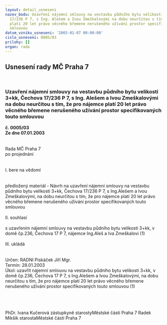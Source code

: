```yaml
---
layout: detail_usneseni
nazev_bodu: Uzavření nájemní smlouvy na vestavbu půdního bytu velikosti 3+kk, Čechova
  17/236 P 7, s Ing. Alešem a Ivou Zmeškalovými na dobu neurčitou s tím, že pro nájemce
  platí 20 let právo věcného břemene nerušeného užívání prostor specifikovaných touto
  smlouvou
datum_vzniku_usneseni: '2003-01-07 00:00:00'
cislo_usneseni: 0005/03
prilohy: []
organ: rada
---
```

<div id="ucUsn_pList" class="usn">
	<span><h2>Usnesení rady MČ Praha 7 </h2>
<br></span><div class="standBody">
<span><h3>Uzavření nájemní smlouvy na vestavbu půdního bytu velikosti 3+kk, Čechova 17/236 P 7, s Ing. Alešem a Ivou Zmeškalovými na dobu neurčitou s tím, že pro nájemce platí 20 let právo věcného břemene nerušeného užívání prostor specifikovaných touto smlouvou</h3></span><div class="center">
		<strong>č. 0005/03</strong><br>
	</div>
<div class="center">
		<strong>Ze dne 07.01.2003</strong><br><br>
	</div>
<br>Rada MČ Praha 7<br>po projednání<br><br><br>I.	bere na vědomí<br><br> <br>předložený materiál - Návrh na uzavření nájemní smlouvy na vestavbu půdního bytu velikosti 3+kk, Čechova 17/236 P 7, s Ing.Alešem a Ivou Zmeškalovými, na dobu neurčitou s tím, že pro nájemce platí 20 let právo věcného břemene nerušeného užívání prostor specifikovaných touto smlouvou <br><br>II.	souhlasí <br><br>s uzavřením nájemní smlouvy na vestavbu půdního bytu velikosti 3+kk, v domě čp.236,  Čechova 17 P 7, nájemce Ing.Aleš a Iva Zmeškalovi (1)<br><br>III.	ukládá <br><br> <br>Určen:	RADNI Piskáček Jiří Mgr.<br>Termín: 28.01.2003<br>Úkol:	uzavřít nájemní smlouvu na vestavbu půdního bytu velikosti 3+kk, v domě čp.236, Čechova  17 P 7, s Ing.Alešem a Ivou Zmeškalovými, na dobu neurčitou s tím, že pro nájemce platí 20 let právo věcného břemene nerušeného užívání prostor specifikovaných touto smlouvou (1)<br> <br><br> <br>	<br>PhDr. Ivana Kučerová zástupkyně starostyMěstské části Praha 7	 Radek Mikšík starostaMěstské části Praha 7<br>	<br><br>
</div>
</div>